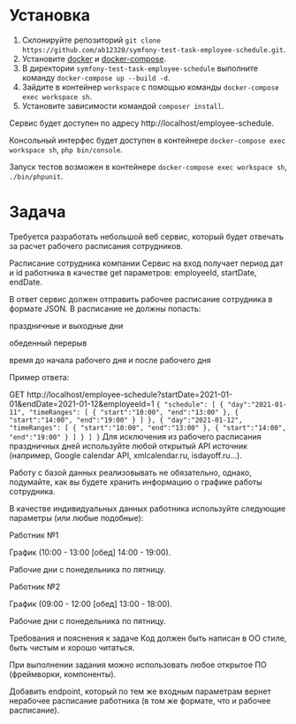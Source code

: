 # Установка

1. Склонируйте репозиторий `git clone https://github.com/ab12320/symfony-test-task-employee-schedule.git`.
2. Установите [docker](https://docs.docker.com/engine/install/ubuntu/) и [docker-compose](https://docs.docker.com/compose/install/).
3. В директории `symfony-test-task-employee-schedule` выполните команду `docker-compose up --build -d`.
4. Зайдите в контейнер `workspace` с помощью команды `docker-compose exec workspace sh`.
5. Установите зависимости командой `composer install`.

Сервис будет доступен по адресу http://localhost/employee-schedule.

Консольный интерфес будет доступен в контейнере `docker-compose exec workspace sh`, `php bin/console`.

Запуск тестов возможен в контейнере `docker-compose exec workspace sh`, `./bin/phpunit`.

# Задача
Требуется разработать небольшой веб сервис, который будет отвечать за расчет рабочего расписания сотрудников.

Расписание сотрудника компании
Сервис на вход получает период дат и id работника в качестве get параметров: employeeId, startDate, endDate.

В ответ сервис должен отправить рабочее расписание сотрудника в формате JSON. В расписание не должны попасть:

праздничные и выходные дни

обеденный перерыв

время до начала рабочего дня и после рабочего дня

Пример ответа:

GET http://localhost/employee-schedule?startDate=2021-01-01&endDate=2021-01-12&employeeId=1
`{
"schedule": [
{
"day":"2021-01-11",
"timeRanges": [
{
"start":"10:00",
"end":"13:00"
},
{
"start":"14:00",
"end":"19:00"
}
]
},
{
"day":"2021-01-12",
"timeRanges": [
{
"start":"10:00",
"end":"13:00"
},
{
"start":"14:00",
"end":"19:00"
}
]
}
]
}`
Для исключения из рабочего расписания праздничных дней используйте любой открытый API источник (например, Google calendar API, xmlcalendar.ru, isdayoff.ru...).

Работу с базой данных реализовывать не обязательно, однако, подумайте, как вы будете хранить информацию о графике работы сотрудника.

В качестве индивидуальных данных работника используйте следующие параметры (или любые подобные):

Работник №1

График (10:00 - 13:00 [обед] 14:00 - 19:00).

Рабочие дни с понедельника по пятницу.

Работник №2

График (09:00 - 12:00 [обед] 13:00 - 18:00).

Рабочие дни с понедельника по пятницу.

Требования и пояснения к задаче
Код должен быть написан в ОО стиле, быть чистым и хорошо читаться.

При выполнении задания можно использовать любое открытое ПО (фреймворки, компоненты).

Добавить endpoint, который по тем же входным параметрам вернет нерабочее расписание работника (в том же формате, что и рабочее расписание).
